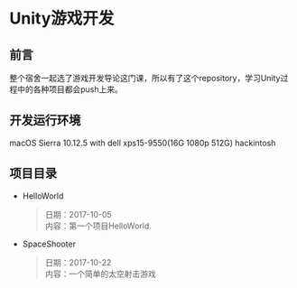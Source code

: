 Unity游戏开发
================
前言
----------------
整个宿舍一起选了游戏开发导论这门课，所以有了这个repository，学习Unity过程中的各种项目都会push上来。

开发运行环境
----------------
macOS Sierra 10.12.5 with dell xps15-9550(16G 1080p 512G) hackintosh

项目目录
---------------
* HelloWorld
  >日期：2017-10-05 <br />
  >内容：第一个项目HelloWorld. <br />

* SpaceShooter
  >日期：2017-10-22 <br />
  >内容：一个简单的太空射击游戏 <br />


